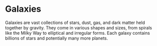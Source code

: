 # Galaxies

Galaxies are vast collections of stars, dust, gas, and dark matter held together by gravity. They come in various shapes and sizes, from spirals like the Milky Way to elliptical and irregular forms. Each galaxy contains billions of stars and potentially many more planets.
